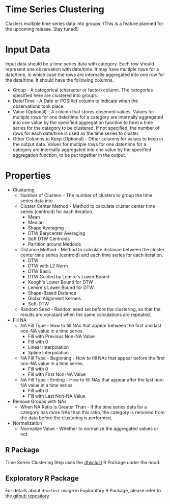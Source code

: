 # Time Series Clustering

Clusters multiple time series data into groups. (This is a feature planned for the upcoming release. Stay tuned!)

# Input Data

Input data should be a time series data with category. Each row should represent one observation with date/time. It may have multiple rows for a date/time, in which case the rows are internally aggregated into one row for the date/time. It should have the following columns.

  * Group - A categorical (character or factor) column. The categories specified here are clustered into groups.
  * Date/Time - A Date or POSIXct column to indicate when the observations took place.
  * Value (Optional) - A column that stores observed values. Values for multiple rows for one date/time for a category are internally aggregated into one value by the specified aggregation function to form a time series for the category to be clustered. If not specified, the number of rows for each date/time is used as the time series to cluster.
  * Other Columns to Keep (Optional) - Other columns for values to keep in the output data. Values for multiple rows for one date/time for a category are internally aggregated into one value by the specified aggregation function, to be put together in the output.

# Properties

  * Clustering
    * Number of Clusters - The number of clusters to group the time series data into.
    * Cluster Center Method - Method to calculate cluster center time series (centroid) for each iteration.
      * Mean
      * Median
      * Shape Averaging
      * DTW Barycenter Averaging
      * Soft DTW Centroids
      * Partition around Medoids
    * Distance Method - Method to calculate distance between the cluster center time series (centroid) and each time series for each iteration.
      * DTW
      * DTW with L2 Norm
      * DTW Basic
      * DTW Guided by Lemire's Lower Bound
      * Keogh's Lower Bound for DTW
      * Lemire's Lower Bound for DTW
      * Shape-Based Distance
      * Global Alignment Kernels
      * Soft-DTW
    * Random Seed - Random seed set before the clustering, so that the results are constant when the same calculations are repeated.
  * Fill NA
    * NA Fill Type - How to fill NAs that appear between the first and last non-NA value in a time series.
      * Fill with Previous Non-NA Value
      * Fill with 0
      * Linear Interpolation
      * Spline Interpolation
    * NA Fill Type - Beginning - How to fill NAs that appear before the first non-NA value in a time series.
      * Fill with 0
      * Fill with First Non-NA Value
    * NA Fill Type - Ending - How to fill NAs that appear after the last non-NA value in a time series.
      * Fill with 0
      * Fill with Last Non-NA Value
  * Remove Groups with NAs
    * When NA Ratio Is Greater Than - If the time series data for a category has more NAs than this ratio, the category is removed from the data before the clustering is performed.
  * Normalization
    * Normalize Value - Whether to normalize the aggregated values or not.

## R Package

Time Series Clustering Step uses the [dtwclust](https://cran.r-project.org/web/packages/dtwclust/index.html) R Package under the hood.

## Exploratory R Package

For details about `dtwclust` usage in Exploratory R Package, please refer to the [github repository](https://github.com/exploratory-io/exploratory_func/blob/master/R/ts_cluster.R)
